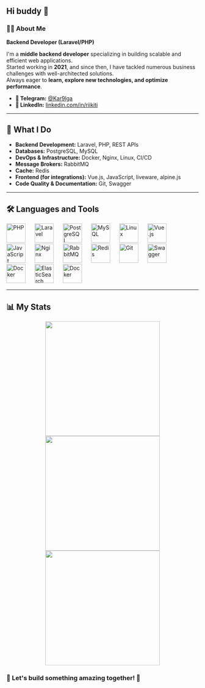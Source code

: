 ## Hi buddy 👋  

### 🙋‍♂️ About Me  
**Backend Developer (Laravel/PHP)**  

I'm a **middle backend developer** specializing in building scalable and efficient web applications.  
Started working in **2021**, and since then, I have tackled numerous business challenges with well-architected solutions.  
Always eager to **learn, explore new technologies, and optimize performance**.  

- **💬 Telegram:** [@Kar9lga](https://t.me/Kar9lga) 
- **💼 LinkedIn:** [linkedin.com/in/riikiti](https://linkedin.com/in/riikiti) 

---

## 🚀 What I Do  

- **Backend Development:** Laravel, PHP, REST APIs
- **Databases:** PostgreSQL, MySQL
- **DevOps & Infrastructure:** Docker, Nginx, Linux, CI/CD  
- **Message Brokers:** RabbitMQ
- **Cache:** Redis  
- **Frontend (for integrations):** Vue.js, JavaScript, liveware, alpine.js
- **Code Quality & Documentation:** Git, Swagger  

---

## 🛠️ Languages and Tools  

<p align="left">
  <img alt="PHP" width="50px" style="padding-right:20px;" src="https://cdn.jsdelivr.net/gh/devicons/devicon@latest/icons/php/php-original.svg"/>
  <img alt="Laravel" width="50px" style="padding-right:20px;" src="https://cdn.jsdelivr.net/gh/devicons/devicon@latest/icons/laravel/laravel-original.svg"/>
  <img alt="PostgreSQL" width="50px" style="padding-right:20px;" src="https://cdn.jsdelivr.net/gh/devicons/devicon@latest/icons/postgresql/postgresql-original-wordmark.svg"/>
  <img alt="MySQL" width="50px" style="padding-right:20px;" src="https://cdn.jsdelivr.net/gh/devicons/devicon@latest/icons/mysql/mysql-original-wordmark.svg"/>
  <img alt="Linux" width="50px" style="padding-right:20px;" src="https://cdn.jsdelivr.net/gh/devicons/devicon@latest/icons/linux/linux-original.svg"/>
  <img alt="Vue.js" width="50px" style="padding-right:20px;" src="https://cdn.jsdelivr.net/gh/devicons/devicon@latest/icons/vuejs/vuejs-original.svg"/>
  <img alt="JavaScript" width="50px" style="padding-right:20px;" src="https://cdn.jsdelivr.net/gh/devicons/devicon@latest/icons/javascript/javascript-original.svg"/>
  <img alt="Nginx" width="50px" style="padding-right:20px;" src="https://cdn.jsdelivr.net/gh/devicons/devicon@latest/icons/nginx/nginx-original.svg"/>
  <img alt="RabbitMQ" width="50px" style="padding-right:20px;" src="https://cdn.jsdelivr.net/gh/devicons/devicon@latest/icons/rabbitmq/rabbitmq-original.svg"/>
  <img alt="Redis" width="50px" style="padding-right:20px;" src="https://cdn.jsdelivr.net/gh/devicons/devicon@latest/icons/redis/redis-original.svg"/>
  <img alt="Git" width="50px" style="padding-right:20px;" src="https://cdn.jsdelivr.net/gh/devicons/devicon@latest/icons/git/git-original-wordmark.svg"/>
  <img alt="Swagger" width="50px" style="padding-right:20px;" src="https://cdn.jsdelivr.net/gh/devicons/devicon@latest/icons/swagger/swagger-original.svg"/>
  <img alt="Docker" width="50px" style="padding-right:20px;" src="https://cdn.jsdelivr.net/gh/devicons/devicon@latest/icons/docker/docker-original.svg"/>
  <img alt="ElasticSearch" width="50px" style="padding-right:20px;" src="https://cdn.jsdelivr.net/gh/devicons/devicon@latest/icons/elasticsearch/elasticsearch-original-wordmark.svg"/>
  <img alt="Docker" width="50px" style="padding-right:20px;" src="https://cdn.jsdelivr.net/gh/devicons/devicon@latest/icons/grafana/grafana-original.svg"/>
            
</p>  

---

## 📊 My Stats  

<div align="center">
  <a href="https://github.com/riikiti">
    <img height=300 src="https://github-readme-streak-stats.herokuapp.com/?user=riikiti&theme=dark"/>
  </a>
  <a href="https://github.com/riikiti?tab=repositories">
  <img height=300 src="https://github-readme-stats.vercel.app/api/top-langs/?username=riikiti&theme=dark" />
</a>
  <a href="https://leetcode.com/riikiti">
    <img height=300 src="https://leetcard.jacoblin.cool/riikiti?ext=heatmap" />
  </a>
</div>

### 🚀 Let's build something amazing together! 🚀  

